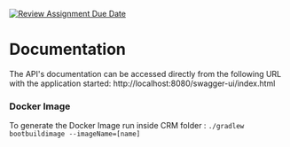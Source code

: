 [![Review Assignment Due Date](https://classroom.github.com/assets/deadline-readme-button-24ddc0f5d75046c5622901739e7c5dd533143b0c8e959d652212380cedb1ea36.svg)](https://classroom.github.com/a/i_VwS7mk)

# Documentation
The API's documentation can be accessed directly from the following URL with the application started: http://localhost:8080/swagger-ui/index.html

### Docker Image
To generate the Docker Image run inside CRM folder : ```./gradlew bootbuildimage --imageName=[name]```